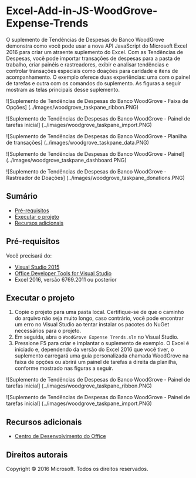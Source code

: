 # Excel-Add-in-JS-WoodGrove-Expense-Trends

O suplemento de Tendências de Despesas do Banco WoodGrove demonstra como você pode usar a nova API JavaScript do Microsoft Excel 2016 para criar um atraente suplemento do Excel. Com as Tendências de Despesas, você pode importar transações de despesas para a pasta de trabalho, criar painéis e rastreadores, exibir e analisar tendências e controlar transações especiais como doações para caridade e itens de acompanhamento. O exemplo oferece duas experiências: uma com o painel de tarefas e outra com os comandos do suplemento. As figuras a seguir mostram as telas principais desse suplemento.

![Suplemento de Tendências de Despesas do Banco WoodGrove - Faixa de Opções] (../images/woodgrove_taskpane_ribbon.PNG)

![Suplemento de Tendências de Despesas do Banco WoodGrove - Painel de tarefas inicial] (../images/woodgrove_taskpane_import.PNG)

![Suplemento de Tendências de Despesas do Banco WoodGrove - Planilha de transações] (../images/woodgrove_taskpane_data.PNG)

![Suplemento de Tendências de Despesas do Banco WoodGrove - Painel] (../images/woodgrove_taskpane_dashboard.PNG)

![Suplemento de Tendências de Despesas do Banco WoodGrove - Rastreador de Doações] (../images/woodgrove_taskpane_donations.PNG)

## Sumário

* [Pré-requisitos](#prerequisites)
* [Executar o projeto](#run-the-project)
* [Recursos adicionais](#additional-resources)

## Pré-requisitos

Você precisará do:

* [Visual Studio 2015](https://www.visualstudio.com/downloads/download-visual-studio-vs.aspx)
* [Office Developer Tools for Visual Studio](https://www.visualstudio.com/en-us/features/office-tools-vs.aspx)
* Excel 2016, versão 6769.2011 ou posterior

## Executar o projeto

1. Copie o projeto para uma pasta local. Certifique-se de que o caminho do arquivo não seja muito longo, caso contrário, você pode encontrar um erro no Visual Studio ao tentar instalar os pacotes do NuGet necessários para o projeto. 
2. Em seguida, abra o `WoodGrove Expense Trends.sln` no Visual Studio. 
3. Pressione F5 para criar e implantar o suplemento de exemplo. O Excel é iniciado e, dependendo da versão do Excel 2016 que você tiver, o suplemento carregará uma guia personalizada chamada WoodGrove na faixa de opções ou abrirá um painel de tarefas à direita da planilha, conforme mostrado nas figuras a seguir.

![Suplemento de Tendências de Despesas do Banco WoodGrove - Painel de tarefas inicial] (../images/woodgrove_taskpane_ribbon.PNG)

![Suplemento de Tendências de Despesas do Banco WoodGrove - Painel de tarefas inicial] (../images/woodgrove_taskpane_import.PNG)

## Recursos adicionais

* [Centro de Desenvolvimento do Office](http://dev.office.com/)

## Direitos autorais
Copyright © 2016 Microsoft. Todos os direitos reservados.


